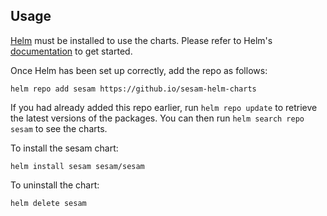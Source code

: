 ## Usage

[Helm](https://helm.sh) must be installed to use the charts.  Please refer to
Helm's [documentation](https://helm.sh/docs) to get started.

Once Helm has been set up correctly, add the repo as follows:

    helm repo add sesam https://github.io/sesam-helm-charts

If you had already added this repo earlier, run `helm repo update` to retrieve
the latest versions of the packages.  You can then run `helm search repo
sesam` to see the charts.

To install the sesam chart:

    helm install sesam sesam/sesam

To uninstall the chart:

    helm delete sesam
